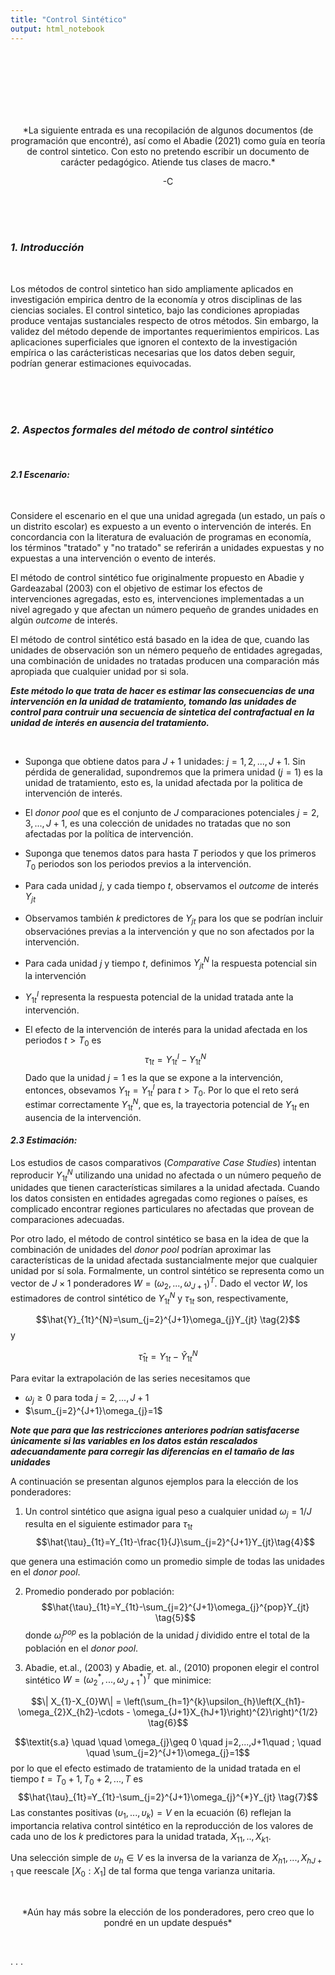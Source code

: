 ```yaml
---
title: "Control Sintético"
output: html_notebook
---
```


<br><br><br><br><br><br>


<p style="text-align:center;">
*La siguiente entrada es una recopilación de algunos documentos (de programación que encontré), así como el Abadie (2021) como guía en teoría de control sintetico. Con esto no pretendo escribir un documento de carácter pedagógico. Atiende tus clases de macro.*
</p>

<p style="text-align:center;">
-C
</p>

<br><br><br>



### *1. Introducción*
<br>

Los métodos de control sintetico han sido ampliamente aplicados en investigación empirica dentro de la economía y otros disciplinas de las ciencias sociales. El control sintetico, bajo las condiciones apropiadas produce ventajas sustanciales respecto de otros métodos. Sin embargo, la validez del método depende de importantes requerimientos empiricos. Las aplicaciones superficiales que ignoren el contexto de la investigación empírica o las carácteristicas necesarias que los datos deben seguir, podrían generar estimaciones equivocadas.

<br><br><br>


### *2. Aspectos formales del método de control sintético*
<br>

#### *2.1 Escenario:* 
<br>

Considere el escenario en el que una unidad agregada (un estado, un país o un distrito escolar) es expuesto a un evento o intervención de interés. En concordancia con la literatura de evaluación de programas en economía, los términos "tratado" y "no tratado" se referirán a unidades expuestas y no expuestas a una intervención o evento de interés. 

El método de control sintético fue originalmente propuesto en Abadie y Gardeazabal (2003) con el objetivo de estimar los efectos de intervenciones agregadas, esto es, intervenciones implementadas a un nivel agregado y que afectan un número pequeño de grandes unidades en algún *outcome* de interés.

El método de control sintético está basado en la idea de que, cuando las unidades de observación son un némero pequeño de entidades agregadas, una combinación de unidades no tratadas producen una comparación más apropiada que cualquier unidad por si sola. 

***Este método lo que trata de hacer es estimar las consecuencias de una intervención en la unidad de tratamiento, tomando las unidades de control para contruir una secuencia de sintetica del contrafactual en la unidad de interés en ausencia del tratamiento.***

<br>

* Suponga que obtiene datos para $J+1$ unidades: $j=1,2,...,J+1$. Sin pérdida de generalidad, supondremos que la primera unidad ($j=1$) es la unidad de tratamiento, esto es, la unidad afectada por la politica de intervención de interés. 

* El *donor pool* que es el conjunto de $J$ comparaciones potenciales $j=2,3,...,J+1$, es una colección de unidades no tratadas que no son afectadas por la política de intervención. 

* Suponga que tenemos datos para hasta $T$ periodos y que los primeros $T_{0}$ periodos son los periodos previos a la intervención.

* Para cada unidad $j$, y cada tiempo $t$, observamos el *outcome* de interés $Y_{jt}$

* Observamos también $k$ predictores de $Y_{jt}$ para los que se podrían incluir observaciónes previas a la intervención y que no son afectados por la intervención. 
 
* Para cada unidad $j$ y tiempo $t$, definimos $Y_{jt}^{N}$ la respuesta potencial sin la intervención

* $Y_{1t}^{I}$ representa la respuesta potencial de la unidad tratada ante la intervención.

* El efecto de la intervención de interés para la unidad afectada en los periodos $t>T_{0}$ es
$$\tau_{1t}=Y_{1t}^{I}-Y_{1t}^{N} \tag{1}$$
Dado que la unidad $j=1$ es la que se expone a la intervención, entonces, obsevamos $Y_{1t}=Y_{1t}^{I}$ para $t>T_{0}$. Por lo que el reto será estimar correctamente $Y_{1t}^{N}$, que es, la trayectoria potencial de $Y_{1t}$ en ausencia de la intervención. 


#### *2.3 Estimación:*

Los estudios de casos comparativos (*Comparative Case Studies*) intentan reproducir $Y_{1t}^{N}$ utilizando una unidad no afectada o un número pequeño de unidades que tienen características similares a la unidad afectada. Cuando los datos consisten en entidades agregadas como regiones o países, es complicado encontrar regiones particulares no afectadas que provean de comparaciones adecuadas.

Por otro lado, el método de control sintético se basa en la idea de que la combinación de unidades del *donor pool* podrían aproximar las características de la unidad afectada sustancialmente mejor que cualquier unidad por sí sola. Formalmente, un control sintético se representa como un vector de $J\times 1$ ponderadores $W=(\omega_{2},...,\omega_{J+1})^{T}$. Dado el vector $W$, los estimadores de control sintético de $Y_{1t}^{N}$ y $\tau_{1t}$ son, respectivamente,

$$\hat{Y}_{1t}^{N}=\sum_{j=2}^{J+1}\omega_{j}Y_{jt} \tag{2}$$
 y
 
 $$\hat{\tau}_{1t}=Y_{1t}-\hat{Y}_{1t}^{N}\tag{3}$$

Para evitar la extrapolación de las series necesitamos que

* $\omega_{j}\geq 0$ para toda $j=2,...,J+1$
* $\sum_{j=2}^{J+1}\omega_{j}=1$

***Note que para que las restricciones anteriores podrían satisfacerse únicamente si las variables en los datos están rescalados adecuandamente para corregir las diferencias en el tamaño de las unidades***

A continuación se presentan algunos ejemplos para la elección de los ponderadores:

1) Un control sintético que asigna igual peso a cualquier unidad $\omega_{j}=1/J$ resulta en el siguiente estimador para $\tau_{1t}$
$$\hat{\tau}_{1t}=Y_{1t}-\frac{1}{J}\sum_{j=2}^{J+1}Y_{jt}\tag{4}$$

que genera una estimación como un promedio simple de todas las unidades en el *donor pool*.

2) Promedio ponderado por población:
$$\hat{\tau}_{1t}=Y_{1t}-\sum_{j=2}^{J+1}\omega_{j}^{pop}Y_{jt} \tag{5}$$
donde $\omega_{j}^{pop}$ es la población de la unidad $j$ dividido entre el total de la población en el *donor pool*.

3) Abadie, et.al., (2003) y Abadie, et. al., (2010) proponen elegir el control sintético $W=(\omega_{2}^{*},...,\omega_{J+1}^{*})^{T}$ que minimice:

$$\| X_{1}-X_{0}W\| = \left(\sum_{h=1}^{k}\upsilon_{h}\left(X_{h1}-\omega_{2}X_{h2}-\cdots - \omega_{J+1}X_{hJ+1}\right)^{2}\right)^{1/2} \tag{6}$$

$$\textit{s.a} \quad \quad \omega_{j}\geq 0 \quad j=2,...,J+1\quad ; \quad \quad \sum_{j=2}^{J+1}\omega_{j}=1$$
por lo que el efecto estimado de tratamiento de la unidad tratada en el tiempo $t=T_{0}+1,T_{0}+2,...,T$ es 
$$\hat{\tau}_{1t}=Y_{1t}-\sum_{j=2}^{J+1}\omega_{j}^{*}Y_{jt} \tag{7}$$
Las constantes positivas $(\upsilon_{1},...,\upsilon_{k})=V$ en la ecuación (6) reflejan la importancia relativa control sintético en la reproducción de los valores de cada uno de los $k$ predictores para la unidad tratada, $X_{11},..,X_{k1}$.

Una selección simple de $\upsilon_{h}\in V$ es la inversa de la varianza de $X_{h1},...,X_{hJ+1}$ que reescale $\left[X_{0}:X_{1}\right]$ de tal forma que tenga varianza unitaria.

<br>
<p style="text-align:center;">
*Aún hay más sobre la elección de los ponderadores, pero creo que lo pondré en un update después*
</p>
<br>



.
.
.




<br><br><br>


